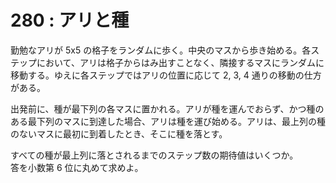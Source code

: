 # 280 : アリと種

勤勉なアリが 5x5 の格子をランダムに歩く。中央のマスから歩き始める。各ステップにおいて、アリは格子からはみ出すことなく、隣接するマスにランダムに移動する。ゆえに各ステップではアリの位置に応じて 2, 3, 4 通りの移動の仕方がある。

出発前に、種が最下列の各マスに置かれる。アリが種を運んでおらず、かつ種のある最下列のマスに到達した場合、アリは種を運び始める。アリは、最上列の種のないマスに最初に到着したとき、そこに種を落とす。

すべての種が最上列に落とされるまでのステップ数の期待値はいくつか。\
答を小数第 6 位に丸めて求めよ。
